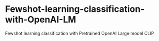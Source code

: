# Fewshot-learning-classification-with-OpenAI-LM
Fewshot learning classification with Pretrained OpenAI Large model CLIP
